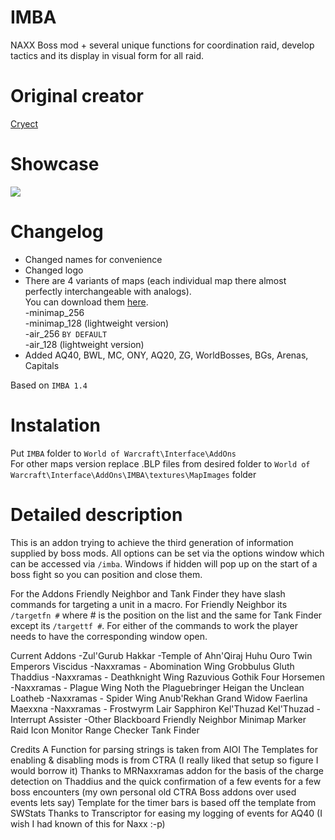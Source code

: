 # IMBA
NAXX Boss mod + several unique functions for coordination raid, develop tactics and its display in visual form for all raid.

# Original creator
[Cryect](https://wow.curseforge.com/addons/project-2937/)

# Showcase
![](http://imagehost.spark-media.ru/i4/757794F8-242A-1647-E713-E059CF82BA84.png)

# Changelog   		
* Changed names for convenience		
* Changed logo		
* There are 4 variants of maps (each individual map there almost perfectly interchangeable with analogs).			
You can download them [here](https://github.com/0ldi/AddonMaps).			
-minimap_256			
-minimap_128 (lightweight version)			
-air_256 `BY DEFAULT`			
-air_128 (lightweight version)			
* Added AQ40, BWL, MC, ONY, AQ20, ZG, WorldBosses, BGs, Arenas, Capitals	

Based on `IMBA 1.4`

# Instalation
Put `IMBA` folder to `World of Warcraft\Interface\AddOns` 	
For other maps version replace .BLP files from desired folder to `World of Warcraft\Interface\AddOns\IMBA\textures\MapImages` folder

# Detailed description
This is an addon trying to achieve the third generation of information supplied by boss mods. All options can be set via the options window which can be accessed via `/imba`. Windows if hidden will pop up on the start of a boss fight so you can position and close them. 

For the Addons Friendly Neighbor and Tank Finder they have slash commands for targeting a unit in a macro. For Friendly Neighbor its `/targetfn #` where # is the position on the list and the same for Tank Finder except its `/targettf #`. For either of the commands to work the player needs to have the corresponding window open.

Current Addons
-Zul'Gurub
	Hakkar
-Temple of Ahn'Qiraj
	Huhu
	Ouro
	Twin Emperors
	Viscidus
-Naxxramas - Abomination Wing
	Grobbulus
	Gluth
	Thaddius
-Naxxramas - Deathknight Wing
	Razuvious
	Gothik
	Four Horsemen
-Naxxramas - Plague Wing
	Noth the Plaguebringer
	Heigan the Unclean
	Loatheb
-Naxxramas - Spider Wing
	Anub'Rekhan
	Grand Widow Faerlina
	Maexxna
-Naxxramas - Frostwyrm Lair
	Sapphiron
	Kel'Thuzad
	Kel'Thuzad - Interrupt Assister
-Other
	Blackboard
	Friendly Neighbor
	Minimap Marker
	Raid Icon Monitor
	Range Checker
	Tank Finder

Credits
A Function for parsing strings is taken from AIOI
The Templates for enabling & disabling mods is from CTRA (I really liked that setup so figure I would borrow it)
Thanks to MRNaxxramas addon for the basis of the charge detection on Thaddius and the quick confirmation of a few events for a few boss encounters (my own personal old CTRA Boss addons over used events lets say)
Template for the timer bars is based off the template from SWStats
Thanks to Transcriptor for easing my logging of events for AQ40 (I wish I had known of this for Naxx :-p)
